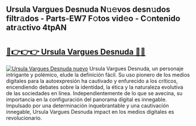 ## Ursula Vargues Desnuda N𝚞𝚎vos desn𝚞dos filtr𝚊dos - Parts-EW7 F𝚘tos vid𝚎o - C𝚘ntenido atr𝚊ctivo 4tpAN

# <h2><a href="http://mb8mir.tromn.icu/?c=Ursula+Vargues+Desnuda">🔗👉👉👉 Ursula Vargues Desnuda 🔗🔗</a></h2>

[![Ursula Vargues Desnuda nuevo](https://i.imgur.com/pEAQMta.gif)](http://mb8mir.tromn.icu/?c=Ursula+Vargues+Desnuda)
Ursula Vargues Desnuda, un personaje intrigante y polémico, elude la definición fácil. Su uso pionero de los medios digitales para la autoexpresión ha cautivado y enfurecido a los críticos, encendiendo debates sobre la identidad, la ética y la naturaleza evolutiva de las sociedades en línea. Independientemente de lo que se avecina, su importancia en la configuración del panorama digital es innegable. Impulsado por una determinación inquebrantable y una cautivación innegable, Ursula Vargues Desnuda impact en los medios digitales es revolucionario.
